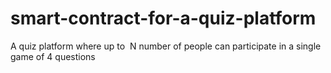 # smart-contract-for-a-quiz-platform
A quiz platform where up to ​ N number of people can participate in a single game of 4 questions
